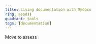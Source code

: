 ```yaml
---
title: Living documentation with Mkdocs
ring: assess
quadrant: tools
tags: [documentation]
---
```


Move to assess
